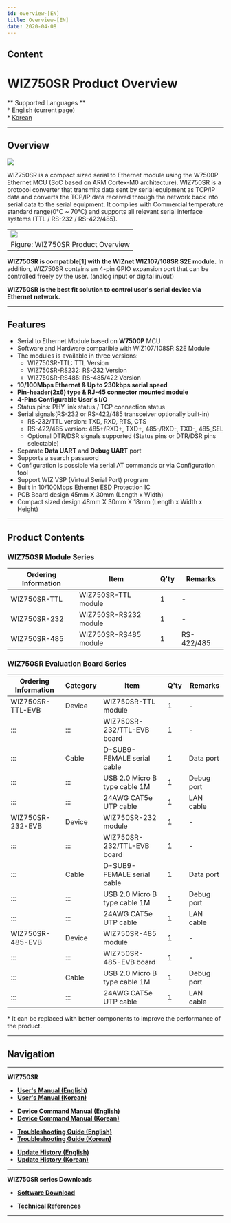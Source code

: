 ```yaml
---
id: overview-[EN]
title: Overview-[EN]
date: 2020-04-08
---
```


## Content

# WIZ750SR Product Overview

\*\* Supported Languages \*\*  
\* [English](/products/wiz750sr/overview/en) (current page)  
\* [Korean](/products/wiz750sr/overview/ko)

-----

## Overview

![](/products/wiz750sr/overview/wiz750sr_simple_product_overview_v2.png)

WIZ750SR is a compact sized serial to Ethernet module using the W7500P
Ethernet MCU (SoC based on ARM Cortex-M0 architecture). WIZ750SR is a
protocol converter that transmits data sent by serial equipment as
TCP/IP data and converts the TCP/IP data received through the network
back into serial data to the serial equipment. It complies with
Commercial temperature standard range(0°C \~ 70°C) and supports all
relevant serial interface systems (TTL / RS-232 / RS-422/485).

|                                                                |
| -------------------------------------------------------------- |
| ![](/products/wiz750sr/overview/wiz750sr_product_overview.png) |
| Figure: WIZ750SR Product Overview                              |

**WIZ750SR is compatible\[1\] with the WIZnet WIZ107/108SR S2E module.**
In addition, WIZ750SR contains an 4-pin GPIO expansion port that can be
controlled freely by the user. (analog input or digital in/out)

**WIZ750SR is the best fit solution to control user's serial device via
Ethernet network.**

-----

## Features

  - Serial to Ethernet Module based on **W7500P** MCU
  - Software and Hardware compatible with WIZ107/108SR S2E Module
  - The modules is available in three versions:
      - WIZ750SR-TTL: TTL Version
      - WIZ750SR-RS232: RS-232 Version
      - WIZ750SR-RS485: RS-485/422 Version 
  - **10/100Mbps Ethernet & Up to 230kbps serial speed**
  - **Pin-header(2x6) type & RJ-45 connector mounted module**
  - **4-Pins Configurable User's I/O**
  - Status pins: PHY link status / TCP connection status
  - Serial signals(RS-232 or RS-422/485 transceiver optionally built-in)
      - RS-232/TTL version: TXD, RXD, RTS, CTS
      - RS-422/485 version: 485+/RXD+, TXD+, 485-/RXD-, TXD-, 485\_SEL
      - Optional DTR/DSR signals supported (Status pins or DTR/DSR pins
        selectable)
  - Separate **Data UART** and **Debug UART** port
  - Supports a search password 
  - Configuration is possible via serial AT commands or via
    Configuration tool 
  - Support WIZ VSP (Virtual Serial Port) program
  - Built in 10/100Mbps Ethernet ESD Protection IC
  - PCB Board design 45mm X 30mm (Length x Width)
  - Compact sized design 48mm X 30mm X 18mm (Length x Width x Height) 

-----

## Product Contents

### WIZ750SR Module Series

| Ordering Information | Item                  | Q'ty | Remarks    |
| -------------------- | --------------------- | ---- | ---------- |
| WIZ750SR-TTL         | WIZ750SR-TTL module   | 1    | \-         |
| WIZ750SR-232         | WIZ750SR-RS232 module | 1    | \-         |
| WIZ750SR-485         | WIZ750SR-RS485 module | 1    | RS-422/485 |

### WIZ750SR Evaluation Board Series

| Ordering Information | Category | Item                          | Q'ty | Remarks    |
| -------------------- | -------- | ----------------------------- | ---- | ---------- |
| WIZ750SR-TTL-EVB     | Device   | WIZ750SR-TTL module           | 1    | \-         |
| :::                  | :::      | WIZ750SR-232/TTL-EVB board    | 1    | \-         |
| :::                  | Cable    | D-SUB9-FEMALE serial cable    | 1    | Data port  |
| :::                  | :::      | USB 2.0 Micro B type cable 1M | 1    | Debug port |
| :::                  | :::      | 24AWG CAT5e UTP cable         | 1    | LAN cable  |
| WIZ750SR-232-EVB     | Device   | WIZ750SR-232 module           | 1    | \-         |
| :::                  | :::      | WIZ750SR-232/TTL-EVB board    | 1    | \-         |
| :::                  | Cable    | D-SUB9-FEMALE serial cable    | 1    | Data port  |
| :::                  | :::      | USB 2.0 Micro B type cable 1M | 1    | Debug port |
| :::                  | :::      | 24AWG CAT5e UTP cable         | 1    | LAN cable  |
| WIZ750SR-485-EVB     | Device   | WIZ750SR-485 module           | 1    | \-         |
| :::                  | :::      | WIZ750SR-485-EVB board        | 1    | \-         |
| :::                  | Cable    | USB 2.0 Micro B type cable 1M | 1    | Debug port |
| :::                  | :::      | 24AWG CAT5e UTP cable         | 1    | LAN cable  |

\* It can be replaced with better components to improve the performance
of the product.

-----

## Navigation

-----

 **WIZ750SR** 

  - **[User's Manual (English)](User's_Manual-[EN].md)** 
  - **[User's Manual (Korean)](User's_Manual-[KO].md)** 

<!-- end list -->

  - **[Device Command Manual (English)](Command_Manual-[EN].md)**
  - **[Device Command Manual (Korean)](Command_Manual-[KO].md)**

<!-- end list -->

  - **[Troubleshooting Guide (English)](Trouble_Shooting-[EN].md)**
  - **[Troubleshooting Guide (Korean)](Trouble_Shooting-[KO].md)**

<!-- end list -->

  - **[Update History (English)](Series_Update_History-[EN].md)**
  - **[Update History (Korean)](Series_Update_History-[KO].md)**

-----

**WIZ750SR series Downloads** 

  - **[Software Download](Download.md)**

<!-- end list -->

  - **[Technical References](Technical_References.md)**

-----
